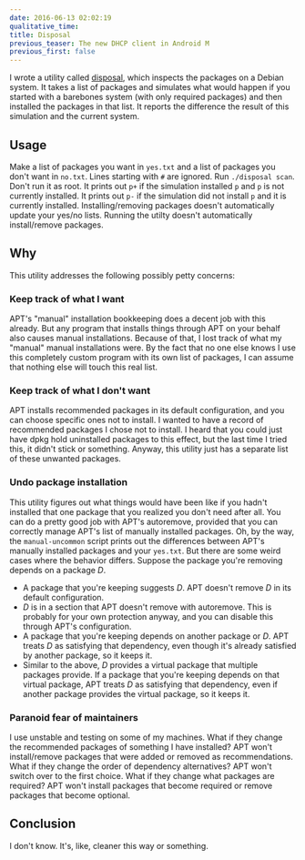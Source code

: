 ```yaml
---
date: 2016-06-13 02:02:19
qualitative_time: 
title: Disposal
previous_teaser: The new DHCP client in Android M
previous_first: false
---
```

I wrote a utility called [disposal](https://github.com/wh0/disposal), which inspects the packages on a Debian system.
It takes a list of packages and simulates what would happen if you started with a barebones system (with only required packages) and then installed the packages in that list.
It reports the difference the result of this simulation and the current system.

## Usage
Make a list of packages you want in `yes.txt` and a list of packages you don't want in `no.txt`.
Lines starting with `#` are ignored.
Run `./disposal scan`.
Don't run it as root.
It prints out `p+` if the simulation installed `p` and `p` is not currently installed.
It prints out `p-` if the simulation did not install `p` and it is currently installed.
Installing/removing packages doesn't automatically update your yes/no lists.
Running the utilty doesn't automatically install/remove packages.

## Why
This utility addresses the following possibly petty concerns:

### Keep track of what I want
APT's "manual" installation bookkeeping does a decent job with this already.
But any program that installs things through APT on your behalf also causes manual installations.
Because of that, I lost track of what my "manual" manual installations were.
By the fact that no one else knows I use this completely custom program with its own list of packages, I can assume that nothing else will touch this real list.

### Keep track of what I don't want
APT installs recommended packages in its default configuration, and you can choose specific ones not to install.
I wanted to have a record of recommended packages I chose not to install.
I heard that you could just have dpkg hold uninstalled packages to this effect, but the last time I tried this, it didn't stick or something.
Anyway, this utility just has a separate list of these unwanted packages.

### Undo package installation
This utility figures out what things would have been like if you hadn't installed that one package that you realized you don't need after all.
You can do a pretty good job with APT's autoremove, provided that you can correctly manage APT's list of manually installed packages.
Oh, by the way, the `manual-uncommon` script prints out the differences between APT's manually installed packages and your `yes.txt`.
But there are some weird cases where the behavior differs.
Suppose the package you're removing depends on a package *D*.

* A package that you're keeping suggests *D*.
APT doesn't remove *D* in its default configuration.
* *D* is in a section that APT doesn't remove with autoremove.
This is probably for your own protection anyway, and you can disable this through APT's configuration.
* A package that you're keeping depends on another package or *D*.
APT treats *D* as satisfying that dependency, even though it's already satisfied by another package, so it keeps it.
* Similar to the above, *D* provides a virtual package that multiple packages provide.
If a package that you're keeping depends on that virtual package, APT treats *D* as satisfying that dependency, even if another package provides the virtual package, so it keeps it.

### Paranoid fear of maintainers
I use unstable and testing on some of my machines.
What if they change the recommended packages of something I have installed?
APT won't install/remove packages that were added or removed as recommendations.
What if they change the order of dependency alternatives?
APT won't switch over to the first choice.
What if they change what packages are required?
APT won't install packages that become required or remove packages that become optional.

## Conclusion
I don't know.
It's, like, cleaner this way or something.
